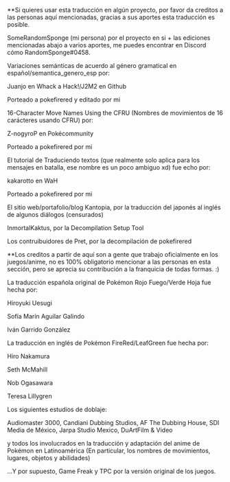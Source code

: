 **Si quieres usar esta traducción en algún proyecto, por favor da creditos a las personas aquí mencionadas, gracias a sus aportes esta traducción es posible.


SomeRandomSponge (mi persona) por el proyecto en si + las ediciones mencionadas abajo a varios aportes, me puedes encontrar en Discord cómo RandomSponge#0458.

Variaciones semánticas de acuerdo al género gramatical en español/semantica_genero_esp por:

Juanjo en Whack a Hack!/J2M2 en Github

Porteado a pokefirered y editado por mi


16-Character Move Names Using the CFRU (Nombres de movimientos de 16 carácteres usando CFRU) por:

Z-nogyroP en Pokécommunity

Porteado a pokefirered por mi


El tutorial de Traduciendo textos (que realmente solo aplica para los mensajes en batalla, 
ese nombre es un poco ambiguo xd) fue echo por:

kakarotto en WaH

Porteado a pokefirered por mi


El sitio web/portafolio/blog Kantopia, por la traducción del japonés al inglés de algunos diálogos (censurados)


InmortalKaktus, por la Decompilation Setup Tool


Los contruibuidores de Pret, por la decompilación de pokefirered


**Los creditos a partir de aquí son a gente que trabajo oficialmente en los juegos/anime, no es 100% obligatorio mencionar a las personas en esta sección, pero se aprecia su contribución a la franquicia de todas formas. :)

La traducción española original de Pokémon Rojo Fuego/Verde Hoja fue hecha por:

Hiroyuki Uesugi

Sofía Marín Aguilar Galindo

Iván Garrido González


La traducción en inglés de Pokémon FireRed/LeafGreen fue hecha por:

Hiro Nakamura

Seth McMahill

Nob Ogasawara

Teresa Lillygren


Los siguientes estudios de doblaje: 

Audiomaster 3000, Candiani Dubbing Studios, AF The Dubbing House,
SDI Media de México, Jarpa Studio Mexico, DuArtFilm & Video 

y todos los involucrados en la traducción y adaptación
del anime de Pokémon en Latinoamérica
(En particular, los nombres de movimientos, lugares, objetos y abilidades)


...Y por supuesto, Game Freak y TPC por la versión original de los juegos.
